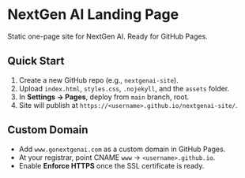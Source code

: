 # NextGen AI Landing Page

Static one-page site for NextGen AI. Ready for GitHub Pages.

## Quick Start
1. Create a new GitHub repo (e.g., `nextgenai-site`).
2. Upload `index.html`, `styles.css`, `.nojekyll`, and the `assets` folder.
3. In **Settings → Pages**, deploy from `main` branch, root.
4. Site will publish at `https://<username>.github.io/nextgenai-site/`.

## Custom Domain
- Add `www.gonextgenai.com` as a custom domain in GitHub Pages.
- At your registrar, point CNAME `www` → `<username>.github.io`.
- Enable **Enforce HTTPS** once the SSL certificate is ready.
